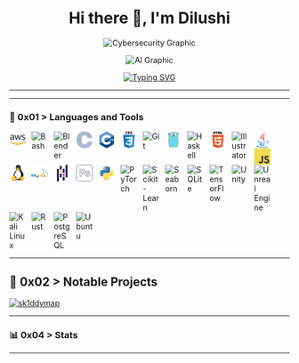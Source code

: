 <h1 align="center">Hi there 👋, I'm Dilushi</h1>

<p align="center">
  <img src="https://github.com/user-attachments/assets/a49c0140-a77c-4959-81ab-5731b945bc3f" alt="Cybersecurity Graphic" width="100"/>
</p>

<p align="center">
  <img src="https://github.com/user-attachments/assets/1c585f7e-3597-41ea-bcf8-0b457375421e" alt="AI Graphic" width="100"/>
</p>

<p align="center">
  <a href="https://git.io/typing-svg">
    <img src="https://readme-typing-svg.demolab.com?font=Fira+Code&pause=1000&color=1DBD09&center=true&vCenter=true&random=true&width=435&lines=I+am+a+Cybersecurity+and+AI;Researcher;Developer;Designer" alt="Typing SVG"/>
  </a>
</p>

---


---
### 🧰 0x01 > Languages and Tools

<img align="left" alt="AWS" width="30px" style="padding-right:10px;" src="https://raw.githubusercontent.com/devicons/devicon/master/icons/amazonwebservices/amazonwebservices-original-wordmark.svg" />
<img align="left" alt="Bash" width="30px" style="padding-right:10px;" src="https://www.vectorlogo.zone/logos/gnu_bash/gnu_bash-icon.svg" />
<img align="left" alt="Blender" width="30px" style="padding-right:10px;" src="https://download.blender.org/branding/community/blender_community_badge_white.svg" />
<img align="left" alt="C" width="30px" style="padding-right:10px;" src="https://raw.githubusercontent.com/devicons/devicon/master/icons/c/c-original.svg" />
<img align="left" alt="C++" width="30px" style="padding-right:10px;" src="https://raw.githubusercontent.com/devicons/devicon/master/icons/cplusplus/cplusplus-original.svg" />
<img align="left" alt="CSS3" width="30px" style="padding-right:10px;" src="https://raw.githubusercontent.com/devicons/devicon/master/icons/css3/css3-original-wordmark.svg" />
<img align="left" alt="Git" width="30px" style="padding-right:10px;" src="https://www.vectorlogo.zone/logos/git-scm/git-scm-icon.svg" />
<img align="left" alt="Go" width="30px" style="padding-right:10px;" src="https://raw.githubusercontent.com/devicons/devicon/master/icons/go/go-original.svg" />
<img align="left" alt="Haskell" width="30px" style="padding-right:10px;" src="https://upload.wikimedia.org/wikipedia/commons/1/1c/Haskell-Logo.svg" />
<img align="left" alt="HTML5" width="30px" style="padding-right:10px;" src="https://raw.githubusercontent.com/devicons/devicon/master/icons/html5/html5-original-wordmark.svg" />
<img align="left" alt="Illustrator" width="30px" style="padding-right:10px;" src="https://www.vectorlogo.zone/logos/adobe_illustrator/adobe_illustrator-icon.svg" />
<img align="left" alt="Java" width="30px" style="padding-right:10px;" src="https://raw.githubusercontent.com/devicons/devicon/master/icons/java/java-original.svg" />
<img align="left" alt="JavaScript" width="30px" style="padding-right:10px;" src="https://raw.githubusercontent.com/devicons/devicon/master/icons/javascript/javascript-original.svg" />
<img align="left" alt="Linux" width="30px" style="padding-right:10px;" src="https://raw.githubusercontent.com/devicons/devicon/master/icons/linux/linux-original.svg" />
<img align="left" alt="MySQL" width="30px" style="padding-right:10px;" src="https://raw.githubusercontent.com/devicons/devicon/master/icons/mysql/mysql-original-wordmark.svg" />
<img align="left" alt="Pandas" width="30px" style="padding-right:10px;" src="https://raw.githubusercontent.com/devicons/devicon/2ae2a900d2f041da66e950e4d48052658d850630/icons/pandas/pandas-original.svg" />
<img align="left" alt="Photoshop" width="30px" style="padding-right:10px;" src="https://raw.githubusercontent.com/devicons/devicon/master/icons/photoshop/photoshop-line.svg" />
<img align="left" alt="Python" width="30px" style="padding-right:10px;" src="https://raw.githubusercontent.com/devicons/devicon/master/icons/python/python-original.svg" />
<img align="left" alt="PyTorch" width="30px" style="padding-right:10px;" src="https://www.vectorlogo.zone/logos/pytorch/pytorch-icon.svg" />
<img align="left" alt="Scikit-Learn" width="30px" style="padding-right:10px;" src="https://upload.wikimedia.org/wikipedia/commons/0/05/Scikit_learn_logo_small.svg" />
<img align="left" alt="Seaborn" width="30px" style="padding-right:10px;" src="https://seaborn.pydata.org/_images/logo-mark-lightbg.svg" />
<img align="left" alt="SQLite" width="30px" style="padding-right:10px;" src="https://www.vectorlogo.zone/logos/sqlite/sqlite-icon.svg" />
<img align="left" alt="TensorFlow" width="30px" style="padding-right:10px;" src="https://www.vectorlogo.zone/logos/tensorflow/tensorflow-icon.svg" />
<img align="left" alt="Unity" width="30px" style="padding-right:10px;" src="https://www.vectorlogo.zone/logos/unity3d/unity3d-icon.svg" />
<img align="left" alt="Unreal Engine" width="30px" style="padding-right:10px;" src="https://raw.githubusercontent.com/kenangundogan/fontisto/036b7eca71aab1bef8e6a0518f7329f13ed62f6b/icons/svg/brand/unreal-engine.svg" />
<img align="left" alt="Kali Linux" width="30px" style="padding-right:10px;" src="https://raw.githubusercontent.com/marwin1991/profile-technology-icons/refs/heads/main/icons/kali_linux.png" />
<img align="left" alt="Rust" width="30px" style="padding-right:10px;" src="https://raw.githubusercontent.com/marwin1991/profile-technology-icons/refs/heads/main/icons/rust.png" />
<img align="left" alt="PostgreSQL" width="30px" style="padding-right:10px;" src="https://raw.githubusercontent.com/marwin1991/profile-technology-icons/refs/heads/main/icons/postgresql.png" />
<img align="left" alt="Ubuntu" width="30px" style="padding-right:10px;" src="https://raw.githubusercontent.com/marwin1991/profile-technology-icons/refs/heads/main/icons/ubuntu.png" />
<br clear="left"/>


---
## 📜 0x02 > Notable Projects

[![sk1ddymap](https://github-readme-stats.vercel.app/api/pin/?username=z3kyz&repo=sk1ddymap&border_color=289BF9&bg_color=0D1117&title_color=C9D1D9&text_color=8B949E&icon_color=289BF9)](https://github.com/z3kyz/sk1ddymap)

---
### 📊 0x04 > Stats

---

